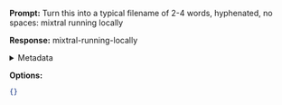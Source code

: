 **Prompt:**
Turn this into a typical filename of  2-4 words, hyphenated, no spaces: mixtral running locally

**Response:**
mixtral-running-locally

<details><summary>Metadata</summary>

- Duration: 763 ms
- Datetime: 2024-01-11T19:14:30.042784
- Model: gpt-3.5-turbo-0613

</details>

**Options:**
```json
{}
```


